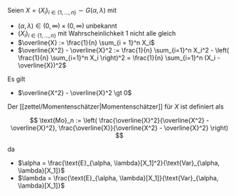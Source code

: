 Seien $X = (X_i)_{i \in \{ 1, \dots, n \}} \sim G(\alpha, \lambda)$ mit
- $(\alpha, \lambda) \in (0, \infty) \times (0, \infty)$ unbekannt
- $(X_i)_{i \in \{ 1, \dots, n \}}$ mit Wahrscheinlichkeit $1$ nicht alle gleich
- $\overline{X} := \frac{1}{n} \sum_{i = 1}^n X_i$
- $\overline{X^2} - \overline{X}^2 := \frac{1}{n} \sum_{i=1}^n X_i^2 - \left( \frac{1}{n} \sum_{i=1}^n X_i \right)^2 = \frac{1}{n} \sum_{i=1}^n (X_i - \overline{X})^2$

Es gilt
- $\overline{X^2} - \overline{X}^2 \gt 0$


Der [[zettel/Momentenschätzer|Momentenschätzer]] für $X$ ist definiert als

$$
	\text{Mo}_n := \left( \frac{\overline{X}^2}{\overline{X^2} - \overline{X}^2}, \frac{\overline{X}}{\overline{X^2} - \overline{X}^2} \right)
$$

da
- $\alpha = \frac{\text{E}_{\alpha, \lambda}[X_1]^2}{\text{Var}_{\alpha, \lambda}[X_1]}$
- $\lambda = \frac{\text{E}_{\alpha, \lambda}[X_1]}{\text{Var}_{\alpha, \lambda}[X_1]}$